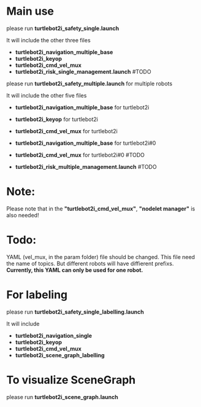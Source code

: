 # Main use
 please run **turtlebot2i_safety_single.launch**

It will include the other three files
- **turtlebot2i_navigation_multiple_base**
- **turtlebot2i_keyop**
- **turtlebot2i_cmd_vel_mux**
- **turtlebot2i_risk_single_management.launch** #TODO

please run **turtlebot2i_safety_multiple.launch** for multiple robots

It will include the other five files
- **turtlebot2i_navigation_multiple_base** for turtlebot2i
- **turtlebot2i_keyop**         for turtlebot2i
- **turtlebot2i_cmd_vel_mux**   for turtlebot2i

- **turtlebot2i_navigation_multiple_base** for turtlebot2i#0
- **turtlebot2i_cmd_vel_mux**   for turtlebot2i#0 #TODO

- **turtlebot2i_risk_multiple_management.launch** #TODO
# Note:

Please note that in the **"turtlebot2i_cmd_vel_mux"**, **"nodelet manager"** is also needed!

# Todo:

YAML (vel_mux, in the param folder) file should be changed. This file need the name of topics. But different robots will have diffierent prefixs. **Currently, this YAML can only be used for one robot.**

# For labeling
please run **turtlebot2i_safety_single_labelling.launch**

It will include 
- **turtlebot2i_navigation_single**
- **turtlebot2i_keyop**
- **turtlebot2i_cmd_vel_mux**
- **turtlebot2i_scene_graph_labelling**

# To visualize SceneGraph
please run **turtlebot2i_scene_graph.launch**
